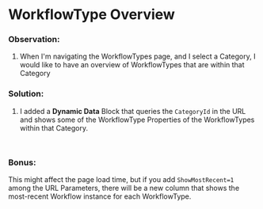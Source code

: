 # WorkflowType Overview

### Observation:

1. When I'm navigating the WorkflowTypes page, and I select a Category, I would like to have an overview of WorkflowTypes that are within that Category



### Solution:

1. I added a **Dynamic Data** Block that queries the `CategoryId` in the URL and shows some of the WorkflowType Properties of the WorkflowTypes within that Category.

<figure><img src="../.gitbook/assets/Screenshot 2025-09-17 at 4.09.24 PM.png" alt=""><figcaption></figcaption></figure>

<figure><img src="../.gitbook/assets/Screenshot 2025-09-17 at 4.13.35 PM.png" alt=""><figcaption></figcaption></figure>



### Bonus:

This might affect the page load time, but if you add `ShowMostRecent=1` among the URL Parameters, there will be a new column that shows the most-recent Workflow instance for each WorkflowType.

<figure><img src="../.gitbook/assets/Screenshot 2025-09-17 at 4.18.35 PM.png" alt=""><figcaption></figcaption></figure>
